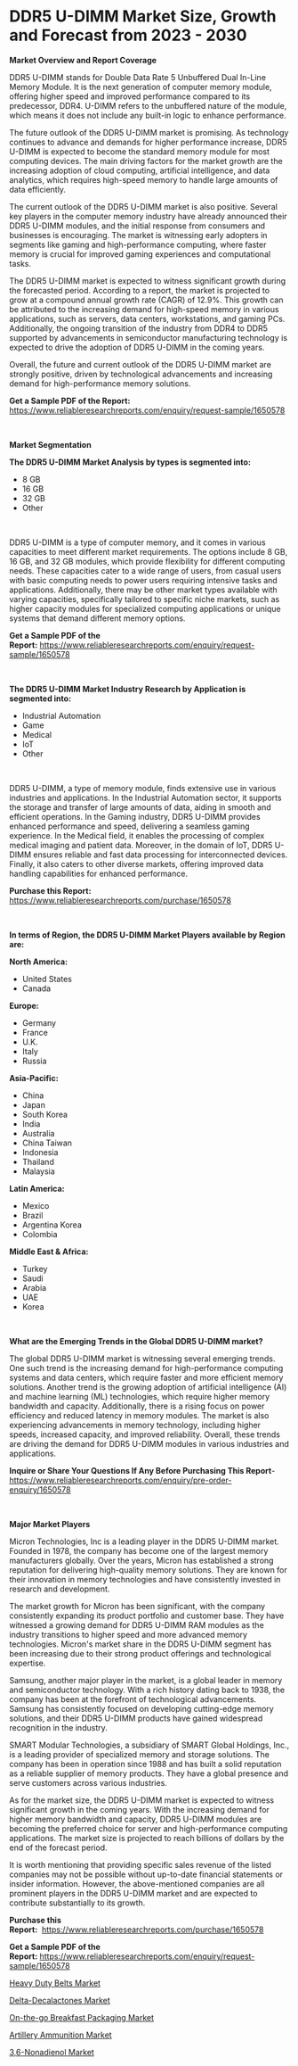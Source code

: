 <p><h1>DDR5 U-DIMM Market Size, Growth and Forecast from 2023 - 2030</h1></p><p><strong>Market Overview and Report Coverage</strong></p>
<p><p>DDR5 U-DIMM stands for Double Data Rate 5 Unbuffered Dual In-Line Memory Module. It is the next generation of computer memory module, offering higher speed and improved performance compared to its predecessor, DDR4. U-DIMM refers to the unbuffered nature of the module, which means it does not include any built-in logic to enhance performance.</p><p>The future outlook of the DDR5 U-DIMM market is promising. As technology continues to advance and demands for higher performance increase, DDR5 U-DIMM is expected to become the standard memory module for most computing devices. The main driving factors for the market growth are the increasing adoption of cloud computing, artificial intelligence, and data analytics, which requires high-speed memory to handle large amounts of data efficiently.</p><p>The current outlook of the DDR5 U-DIMM market is also positive. Several key players in the computer memory industry have already announced their DDR5 U-DIMM modules, and the initial response from consumers and businesses is encouraging. The market is witnessing early adopters in segments like gaming and high-performance computing, where faster memory is crucial for improved gaming experiences and computational tasks.</p><p>The DDR5 U-DIMM market is expected to witness significant growth during the forecasted period. According to a report, the market is projected to grow at a compound annual growth rate (CAGR) of 12.9%. This growth can be attributed to the increasing demand for high-speed memory in various applications, such as servers, data centers, workstations, and gaming PCs. Additionally, the ongoing transition of the industry from DDR4 to DDR5 supported by advancements in semiconductor manufacturing technology is expected to drive the adoption of DDR5 U-DIMM in the coming years.</p><p>Overall, the future and current outlook of the DDR5 U-DIMM market are strongly positive, driven by technological advancements and increasing demand for high-performance memory solutions.</p></p>
<p><strong>Get a Sample PDF of the Report:</strong> <a href="https://www.reliableresearchreports.com/enquiry/request-sample/1650578">https://www.reliableresearchreports.com/enquiry/request-sample/1650578</a></p>
<p>&nbsp;</p>
<p><strong>Market Segmentation</strong></p>
<p><strong>The DDR5 U-DIMM Market Analysis by types is segmented into:</strong></p>
<p><ul><li>8 GB</li><li>16 GB</li><li>32 GB</li><li>Other</li></ul></p>
<p>&nbsp;</p>
<p><p>DDR5 U-DIMM is a type of computer memory, and it comes in various capacities to meet different market requirements. The options include 8 GB, 16 GB, and 32 GB modules, which provide flexibility for different computing needs. These capacities cater to a wide range of users, from casual users with basic computing needs to power users requiring intensive tasks and applications. Additionally, there may be other market types available with varying capacities, specifically tailored to specific niche markets, such as higher capacity modules for specialized computing applications or unique systems that demand different memory options.</p></p>
<p><strong>Get a Sample PDF of the Report:</strong>&nbsp;<a href="https://www.reliableresearchreports.com/enquiry/request-sample/1650578">https://www.reliableresearchreports.com/enquiry/request-sample/1650578</a></p>
<p>&nbsp;</p>
<p><strong>The DDR5 U-DIMM Market Industry Research by Application is segmented into:</strong></p>
<p><ul><li>Industrial Automation</li><li>Game</li><li>Medical</li><li>IoT</li><li>Other</li></ul></p>
<p>&nbsp;</p>
<p><p>DDR5 U-DIMM, a type of memory module, finds extensive use in various industries and applications. In the Industrial Automation sector, it supports the storage and transfer of large amounts of data, aiding in smooth and efficient operations. In the Gaming industry, DDR5 U-DIMM provides enhanced performance and speed, delivering a seamless gaming experience. In the Medical field, it enables the processing of complex medical imaging and patient data. Moreover, in the domain of IoT, DDR5 U-DIMM ensures reliable and fast data processing for interconnected devices. Finally, it also caters to other diverse markets, offering improved data handling capabilities for enhanced performance.</p></p>
<p><strong>Purchase this Report:</strong>&nbsp; <a href="https://www.reliableresearchreports.com/purchase/1650578">https://www.reliableresearchreports.com/purchase/1650578</a></p>
<p>&nbsp;</p>
<p><strong>In terms of Region, the DDR5 U-DIMM Market Players available by Region are:</strong></p>
<p>
    <p> <strong> North America: </strong>
        <ul>
            <li>United States</li>
            <li>Canada</li>
        </ul>
        </p> 
    <p> <strong> Europe: </strong>
        <ul>
            <li>Germany</li>
            <li>France</li>
            <li>U.K.</li>
            <li>Italy</li>
            <li>Russia</li>
        </ul>
        </p> 
    <p> <strong> Asia-Pacific: </strong>
        <ul>
            <li>China</li>
            <li>Japan</li>
            <li>South Korea</li>
            <li>India</li>
            <li>Australia</li>
            <li>China Taiwan</li>
            <li>Indonesia</li>
            <li>Thailand</li>
            <li>Malaysia</li>
        </ul>
        </p> 
    <p> <strong> Latin America: </strong>
        <ul>
            <li>Mexico</li>
            <li>Brazil</li>
            <li>Argentina Korea</li>
            <li>Colombia</li>
        </ul>
        </p> 
    <p> <strong> Middle East & Africa: </strong>
        <ul>
            <li>Turkey</li>
            <li>Saudi</li>
            <li>Arabia</li>
            <li>UAE</li>
            <li>Korea</li>
        </ul>
    </p>
    </p>
<p>&nbsp;</p>
<p><strong>What are the Emerging Trends in the Global DDR5 U-DIMM market?</strong></p>
<p><p>The global DDR5 U-DIMM market is witnessing several emerging trends. One such trend is the increasing demand for high-performance computing systems and data centers, which require faster and more efficient memory solutions. Another trend is the growing adoption of artificial intelligence (AI) and machine learning (ML) technologies, which require higher memory bandwidth and capacity. Additionally, there is a rising focus on power efficiency and reduced latency in memory modules. The market is also experiencing advancements in memory technology, including higher speeds, increased capacity, and improved reliability. Overall, these trends are driving the demand for DDR5 U-DIMM modules in various industries and applications.</p></p>
<p><strong>Inquire or Share Your Questions If Any Before Purchasing This Report</strong>- <a href="https://www.reliableresearchreports.com/enquiry/pre-order-enquiry/1650578">https://www.reliableresearchreports.com/enquiry/pre-order-enquiry/1650578</a></p>
<p>&nbsp;</p>
<p><strong>Major Market Players</strong></p>
<p><p>Micron Technologies, Inc is a leading player in the DDR5 U-DIMM market. Founded in 1978, the company has become one of the largest memory manufacturers globally. Over the years, Micron has established a strong reputation for delivering high-quality memory solutions. They are known for their innovation in memory technologies and have consistently invested in research and development.</p><p>The market growth for Micron has been significant, with the company consistently expanding its product portfolio and customer base. They have witnessed a growing demand for DDR5 U-DIMM RAM modules as the industry transitions to higher speed and more advanced memory technologies. Micron's market share in the DDR5 U-DIMM segment has been increasing due to their strong product offerings and technological expertise.</p><p>Samsung, another major player in the market, is a global leader in memory and semiconductor technology. With a rich history dating back to 1938, the company has been at the forefront of technological advancements. Samsung has consistently focused on developing cutting-edge memory solutions, and their DDR5 U-DIMM products have gained widespread recognition in the industry.</p><p>SMART Modular Technologies, a subsidiary of SMART Global Holdings, Inc., is a leading provider of specialized memory and storage solutions. The company has been in operation since 1988 and has built a solid reputation as a reliable supplier of memory products. They have a global presence and serve customers across various industries.</p><p>As for the market size, the DDR5 U-DIMM market is expected to witness significant growth in the coming years. With the increasing demand for higher memory bandwidth and capacity, DDR5 U-DIMM modules are becoming the preferred choice for server and high-performance computing applications. The market size is projected to reach billions of dollars by the end of the forecast period.</p><p>It is worth mentioning that providing specific sales revenue of the listed companies may not be possible without up-to-date financial statements or insider information. However, the above-mentioned companies are all prominent players in the DDR5 U-DIMM market and are expected to contribute substantially to its growth.</p></p>
<p><strong>Purchase this Report:</strong>&nbsp;&nbsp;<a href="https://www.reliableresearchreports.com/purchase/1650578">https://www.reliableresearchreports.com/purchase/1650578</a></p>
<p></p>
<p><strong>Get a Sample PDF of the Report:</strong>&nbsp;<a href="https://www.reliableresearchreports.com/enquiry/request-sample/1650578">https://www.reliableresearchreports.com/enquiry/request-sample/1650578</a></p>
<p><p><a href="https://medium.com/@catherinemartinez15/heavy-duty-belts-market-size-growth-forecast-2023-2030-eccbf194a594">Heavy Duty Belts Market</a></p><p><a href="https://github.com/RichRobinson5/Market-Research-Report-List-1/blob/main/delta-decalactones-market.md">Delta-Decalactones Market</a></p><p><a href="https://www.linkedin.com/pulse/on-the-go-breakfast-packaging-market-size-2023-2030/">On-the-go Breakfast Packaging Market</a></p><p><a href="https://www.linkedin.com/pulse/artillery-ammunition-market-research-report-unlocks-analysis/">Artillery Ammunition Market</a></p><p><a href="https://github.com/JameTravis/Market-Research-Report-List-1/blob/main/36-nonadienol-market.md">3,6-Nonadienol Market</a></p></p>